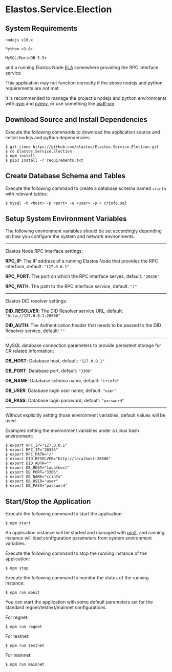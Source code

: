 # Elastos.Service.Election

## System Requirements

`nodejs v10.x`

`Python v3.6+`

`MySQL/MariaDB 5.5+`

and a running Elastos Node [ELA](https://github.com/elastos/Elastos.ELA) somewhere providing the RPC interface service

This application may not function correctly if the above nodejs and python requirements are not met.

It is recommended to manage the project's nodejs and python environments with [nvm](https://github.com/nvm-sh/nvm/) and [pyenv](https://github.com/pyenv/pyenv), or use something like [asdf-vm](https://github.com/asdf-vm/asdf)



## Download Source and Install Dependencies

Execute the following commands to download the application source and install nodejs and python dependencies: 

```
$ git clone https://github.com/elastos/Elastos.Service.Election.git
$ cd Elastos.Service.Election
$ npm install
$ pip3 install -r requirements.txt
```



## Create Database Schema and Tables

Execute the following command to create a database schema named `crinfo` with relevant tables: 

```
$ mysql -h <host> -p <port> -u <user> -p < crinfo.sql
```



## Setup System Environment Variables

The following environment variables should be set accordingly depending on how you configure the system and network environments.

------

Elastos Node RPC interface settings:

**RPC_IP**: The IP address of a running Elastos Node that provides the RPC interface, default: `"127.0.0.1"`

**RPC_PORT**: The port on which the RPC interface serves, default: `"20336"`

**RPC_PATH**: The path to the RPC interface service, default: `"/"`

------

Elastos DID resolver settings:

**DID_RESOLVER**: The DID Resolver service URL, default: `"http://127.0.0.1:20606"` 

**DID_AUTH**: The Authentication header that needs to be passed to the DID Resolver service, default: `""`

------

MySQL database connection parameters to provide persistent storage for CR related information:

**DB_HOST**:  Database host, default: `"127.0.0.1"`

**DB_PORT**: Database port, default: `"3306"`

**DB_NAME**: Database schema name, default: `"crinfo"`

**DB_USER**: Database login user name, default: `"user"`

**DB_PASS**: Database login password, default: `"password"`

------

Without explicitly setting those environment variables, default values will be used.

Examples setting the environment variables under a Linux bash environment:

```
$ export RPC_IP="127.0.0.1"
$ export RPC_IP="20336"
$ export RPC_PATH="/"
$ export DID_RESOLVER="http://localhost:20606"
$ export DID_AUTH=""
$ export DB_HOST="localhost"
$ export DB_PORT="3306"
$ export DB_NAME="crinfo"
$ export DB_USER="user"
$ export DB_PASS="password"
```



## Start/Stop the Application

Execute the following command to start the application:

```
$ npm start
```

An application instance will be started and managed with [pm2](https://github.com/Unitech/pm2), and running instance will load configuration parameters from system environment variables. 

Execute the following command to stop the running instance of the application:

```
$ npm stop
```

Execute the following command to monitor the status of the running instance:

```
$ npm run monit
```

You can start the application with some default parameters set for the standard regnet/testnet/mainnet configurations.

For regnet:

```
$ npm run regnet
```

For testnet:

```
$ npm run testnet
```

For mainnet:

```
$ npm run mainnet
```

